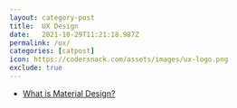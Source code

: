 ```yaml
---
layout: category-post
title:  UX Design
date:   2021-10-29T11:21:18.987Z
permalink: /ux/
categories: [catpost]
icon: https://codersnack.com/assets/images/ux-logo.png
exclude: true
---
```

 * [What is Material Design?](https://codersnack.com/what-is-material) 
